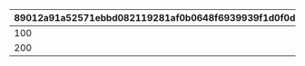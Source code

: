 |89012a91a52571ebbd082119281af0b0648f6939939f1d0f0d28cc8b36479379|43de48a00e5e4edf758b0362355fbf401b499ad55fabf1172c78289d0443d300|34b2c98617cc327f63ebf7f8ea5eed31d5a83261d8445cf63ae67ce85a4c2180|ded9463c15db64c08d6fbbf7788565d9d590bd0514a5dfaa0e7f0ad891f78aae|b592387203da9e91a9f78b57430d7a9af8cab9f3185876314ef1369390e2f9ad|5e7426b7ffcc6be386082bbe45fca2b107b8ee2db93210f6f184d230a085599a|
| --- | --- | --- | --- | --- | --- |
|100|30|30|30|30|30|
|200|15|15|15|15|15|